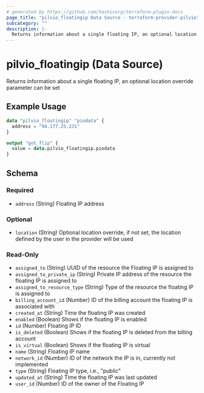 ```yaml
---
# generated by https://github.com/hashicorp/terraform-plugin-docs
page_title: "pilvio_floatingip Data Source - terraform-provider-pilvio"
subcategory: ""
description: |-
  Returns information about a single floating IP, an optional location override parameter can be set
---
```


# pilvio_floatingip (Data Source)

Returns information about a single floating IP, an optional location override parameter can be set

## Example Usage

```terraform
data "pilvio_floatingip" "piodata" {
  address = "94.177.25.231"
}

output "got_flip" {
  value = data.pilvio_floatingip.piodata
}
```

<!-- schema generated by tfplugindocs -->
## Schema

### Required

- `address` (String) Floating IP address

### Optional

- `location` (String) Optional location override, if not set, the location defined by the user in the provider will be used

### Read-Only

- `assigned_to` (String) UUID of the resource the Floating IP is assigned to
- `assigned_to_private_ip` (String) Private IP address of the resource the floating IP is assigned to
- `assigned_to_resource_type` (String) Type of the resource the floating IP is assigned to
- `billing_account_id` (Number) ID of the billing account the floating IP is associated with
- `created_at` (String) Time the floating IP was created
- `enabled` (Boolean) Shows if the floating IP is enabled
- `id` (Number) Floating IP ID
- `is_deleted` (Boolean) Shows if the floating IP is deleted from the billing account
- `is_virtual` (Boolean) Shows if the floating IP is virtual
- `name` (String) Floating IP name
- `network_id` (Number) ID of the network the IP is in, currently not implemented
- `type` (String) Floating IP type, i.e., "public"
- `updated_at` (String) Time the floating IP was last updated
- `user_id` (Number) ID of the owner of the Floating IP


